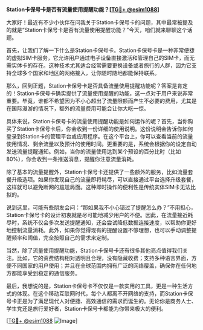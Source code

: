 **Station卡保号卡是否有流量使用提醒功能？[[TG💪+ @esim1088](https://t.me/s/esim1088)]**

大家好！最近有不少小伙伴在问我关于Station卡保号卡的问题，其中最常被提及的就是“Station卡保号卡是否有流量使用提醒功能？”今天，咱们就来聊聊这个话题。

首先，让我们了解一下什么是Station卡保号卡。Station卡保号卡是一种非常便捷的虚拟SIM卡服务，它允许用户通过电子设备直接激活和管理自己的SIM卡，而无需实体卡的存在。这种技术尤其适合经常需要更换设备或者旅行的人群，因为它支持全球多个国家和地区的网络接入，让你随时随地都能保持联系。

那么，回到正题，Station卡保号卡是否具备流量使用提醒功能呢？答案是肯定的！Station卡保号卡确实提供了流量使用提醒的功能，这一点对于用户来说非常重要。毕竟，谁都不希望因为不小心超出了流量限额而产生不必要的费用，尤其是在国际漫游的情况下，额外的流量费用可能会让你大吃一惊。

具体来说，Station卡保号卡的流量使用提醒功能是如何运作的呢？首先，当你购买了Station卡保号卡后，你会收到一份详细的使用说明。这份说明会告诉你如何登录到Station卡的管理平台或应用程序。在这个平台上，你可以查看当前的流量使用情况、剩余流量以及预计的使用时间。更重要的是，系统会根据你的设定自动发送流量提醒通知。例如，当你的流量使用达到某个预设的百分比时（比如80%），你会收到一条推送消息，提醒你注意流量消耗。

除了基本的流量提醒外，Station卡保号卡还提供了一些额外的服务，比如流量套餐升级选项。如果你发现自己的流量即将耗尽，可以直接通过平台选择升级套餐，这样就可以避免断网的尴尬局面。这种即时操作的便利性是传统实体SIM卡无法比拟的。

说到这里，可能有些朋友会问：“那如果我不小心错过了提醒怎么办？”不用担心，Station卡保号卡的设计初衷就是尽可能地减少用户的不便。因此，在流量接近耗尽时，系统不仅会多次发送提醒通知，还会尝试降低数据连接速度，以帮助你更好地控制流量消耗。此外，如果你觉得现有的提醒设置不够理想，也可以手动调整提醒频率和阈值，完全按照自己的需求来定制。

当然，除了流量使用提醒功能，Station卡保号卡还有很多其他亮点值得我们关注。比如，它的资费结构相对透明且合理，没有隐藏收费；支持多种语言界面，方便不同国家的用户使用；并且在全球范围内拥有广泛的网络覆盖，确保你在任何地方都能享受到稳定的通信服务。

最后，我想说的是，Station卡保号卡不仅仅是一款实用的工具，更是一种生活方式的体现。在这个移动互联网时代，每个人都离不开网络的支持，而Station卡保号卡正是为了满足现代人对便捷、高效通信的需求而诞生的。无论你是商务人士、学生党还是旅行爱好者，Station卡保号卡都能为你带来极大的便利。

[[TG💪+ @esim1088](https://t.me/s/esim1088) ![Image](https://i.postimg.cc/4NQfJmqS/Snipaste-2025-05-13-00-14-12.png)]